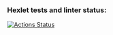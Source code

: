 ### Hexlet tests and linter status:
[![Actions Status](https://github.com/MaryKom/java-project-71/workflows/hexlet-check/badge.svg)](https://github.com/MaryKom/java-project-71/actions)